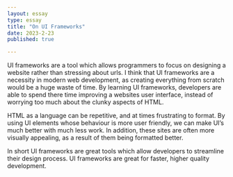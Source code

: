 ```yaml
---
layout: essay
type: essay
title: "On UI Frameworks"
date: 2023-2-23
published: true

---
```


UI frameworks are a tool which allows programmers to focus on designing a website rather than stressing about urls. I think that UI frameworks are a necessity in modern web development, as creating everything from scratch would be a huge waste of time. By learning UI frameworks, developers are able to spend there time improving a websites user interface, instead of worrying too much about the clunky aspects of HTML. 

HTML as a language can be repetitive, and at times frustrating to format. By using UI elements whose behaviour is more user friendly, we can make UI’s much better with much less work. In addition, these sites are often more visually appealing, as a result of them being formatted better.
  
In short UI frameworks are great tools which allow developers to streamline their design process. UI frameworks are great for faster, higher quality development.

